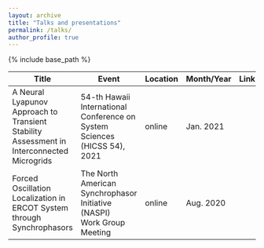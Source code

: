 ```yaml
---
layout: archive
title: "Talks and presentations"
permalink: /talks/
author_profile: true
---
```


{% include base_path %}

|Title                                                                                         | Event                                   | Location |Month/Year| Link |
|----------------------------------------------------------------------------------------------|-----------------------------------------|----------|------|----|
|A Neural Lyapunov Approach to Transient Stability <br> Assessment in Interconnected Microgrids|54-th Hawaii International Conference on <br>System Sciences (HICSS 54), 2021|online| Jan. 2021|
|Forced Oscillation Localization in <br> ERCOT System through Synchrophasors|The North American Synchrophasor Initiative (NASPI) <br> Work Group Meeting|online|Aug. 2020|
